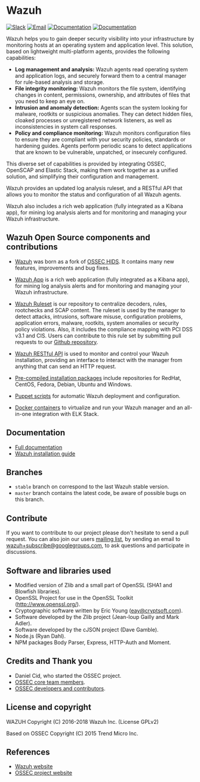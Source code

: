 # Wazuh

[![Slack](https://img.shields.io/badge/slack-join-blue.svg)](https://wazuh.com/community/join-us-on-slack/)
[![Email](https://img.shields.io/badge/email-join-blue.svg)](https://groups.google.com/forum/#!forum/wazuh)
[![Documentation](https://img.shields.io/badge/docs-view-green.svg)](https://documentation.wazuh.com)
[![Documentation](https://img.shields.io/badge/web-view-green.svg)](https://wazuh.com)

Wazuh helps you to gain deeper security visibility into your infrastructure by monitoring hosts at an operating system and application level. This solution, based on lightweight multi-platform agents, provides the following capabilities:

- **Log management and analysis:** Wazuh agents read operating system and application logs, and securely forward them to a central manager for rule-based analysis and storage.
- **File integrity monitoring:** Wazuh monitors the file system, identifying changes in content, permissions, ownership, and attributes of files that you need to keep an eye on.
- **Intrusion and anomaly detection:** Agents scan the system looking for malware, rootkits or suspicious anomalies. They can detect hidden files, cloaked processes or unregistered network listeners, as well as inconsistencies in system call responses.
- **Policy and compliance monitoring:** Wazuh monitors configuration files to ensure they are compliant with your security policies, standards or hardening guides. Agents perform periodic scans to detect applications that are known to be vulnerable, unpatched, or insecurely configured.

This diverse set of capabilities is provided by integrating OSSEC, OpenSCAP and Elastic Stack, making them work together as a unified solution, and simplifying their configuration and management.

Wazuh provides an updated log analysis ruleset, and a RESTful API that allows you to monitor the status and configuration of all Wazuh agents.

Wazuh also includes a rich web application (fully integrated as a Kibana app), for mining log analysis alerts and for monitoring and managing your Wazuh infrastructure.

## Wazuh Open Source components and contributions

* [Wazuh](https://documentation.wazuh.com/current/index.html) was born as a fork of [OSSEC HIDS](https://github.com/ossec/ossec-hids). It contains many new features, improvements and bug fixes.

* [Wazuh App](https://documentation.wazuh.com/current/index.html#example-screenshots) is a rich web application (fully integrated as a Kibana app), for mining log analysis alerts and for monitoring and managing your Wazuh infrastructure.

* [Wazuh Ruleset](https://documentation.wazuh.com/current/user-manual/ruleset/index.html) is our repository to centralize decoders, rules, rootchecks and SCAP content. The ruleset is used by the manager to detect attacks, intrusions, software misuse, configuration problems, application errors, malware, rootkits, system anomalies or security policy violations. Also, it includes the compliance mapping with PCI DSS v3.1 and CIS. Users can contribute to this rule set by submitting pull requests to our [Github repository](https://github.com/wazuh/wazuh-ruleset).

* [Wazuh RESTful API](https://documentation.wazuh.com/current/user-manual/api/index.html) is used to monitor and control your Wazuh installation, providing an interface to interact with the manager from anything that can send an HTTP request.

* [Pre-compiled installation packages](https://documentation.wazuh.com/current/installation-guide/packages-list/index.html) include repositories for RedHat, CentOS, Fedora, Debian, Ubuntu and Windows.

* [Puppet scripts](https://documentation.wazuh.com/current/deploying-with-puppet/index.html) for automatic Wazuh deployment and configuration.

* [Docker containers](https://documentation.wazuh.com/current/docker/index.html) to virtualize and run your Wazuh manager and an all-in-one integration with ELK Stack.

## Documentation

* [Full documentation](http://documentation.wazuh.com)
* [Wazuh installation guide](https://documentation.wazuh.com/current/installation-guide/index.html)

## Branches

* `stable` branch on correspond to the last Wazuh stable version.
* `master` branch contains the latest code, be aware of possible bugs on this branch.

## Contribute

If you want to contribute to our project please don't hesitate to send a pull request. You can also join our users [mailing list](https://groups.google.com/d/forum/wazuh), by sending an email to [wazuh+subscribe@googlegroups.com](mailto:wazuh+subscribe@googlegroups.com), to ask questions and participate in discussions.

## Software and libraries used

* Modified version of Zlib and a small part of OpenSSL (SHA1 and Blowfish libraries).
* OpenSSL Project for use in the OpenSSL Toolkit (http://www.openssl.org/).
* Cryptographic software written by Eric Young (eay@cryptsoft.com).
* Software developed by the Zlib project (Jean-loup Gailly and Mark Adler).
* Software developed by the cJSON project (Dave Gamble).
* Node.js (Ryan Dahl).
* NPM packages Body Parser, Express, HTTP-Auth and Moment.

## Credits and Thank you

* Daniel Cid, who started the OSSEC project.
* [OSSEC core team members](http://ossec.github.io/about.html#ossec-team).
* [OSSEC developers and contributors](https://github.com/ossec/ossec-hids/blob/master/CONTRIBUTORS).

## License and copyright

WAZUH
Copyright (C) 2016-2018 Wazuh Inc.  (License GPLv2)

Based on OSSEC
Copyright (C) 2015 Trend Micro Inc.

## References

* [Wazuh website](http://wazuh.com)
* [OSSEC project website](http://ossec.github.io)
